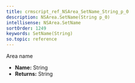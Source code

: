 ```yaml
---
title: crmscript_ref_NSArea_SetName_String_p_0
description: NSArea.SetName(String p_0)
intellisense: NSArea.SetName
sortOrder: 1249
keywords: SetName(String)
so.topic: reference
---
```



Area name



* **Name:** String
* **Returns:** String


